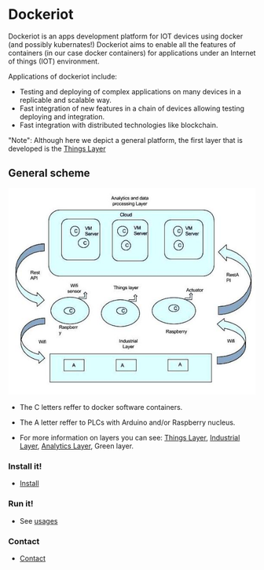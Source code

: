 # Dockeriot

Dockeriot is an apps development platform for IOT devices using docker (and possibly kubernates!) 
Dockeriot aims to enable all the features of containers (in our case docker containers) for applications
under an Internet of things (IOT) environment. 

Applications of dockeriot include: 
* Testing and deploying of complex applications on many devices in a replicable and scalable way. 
* Fast integration of new features in a chain of devices allowing testing deploying and integration.
* Fast integration with distributed technologies like blockchain.

"Note": Although here we depict a general platform, the first layer that is developed is the [Things Layer](ThingsLayer.md)

## General scheme

<img src="./IOtplatform3(1).jpg">

* The C letters reffer to docker software containers.
* The A letter reffer to PLCs with Arduino and/or Raspberry nucleus.

* For more information on layers you can see: [Things Layer](ThingsLayer.md), [Industrial Layer](IndustrialLayer.md), [Analytics Layer](AnalyticsLayer.md), Green layer. 


### Install it!
* [Install](installation.md)

### Run it!

* See [usages](USAGES.md)

### Contact
* [Contact](CONTACT.md)

